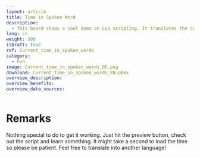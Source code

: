 ```yaml
---
layout: article
title: Time in Spoken Word
description: 
  - This board shows a cool demo on Lua scripting. It translates the current hour and minute into spoken language. This board is avaliable in English and German.
lang: cn
weight: 500
isDraft: true
ref: Current_time_in_spoken_words
category:
  - Fun
image: Current_time_in_spoken_words_DE.png
download: Current_time_in_spoken_words_EN.pbmx
overview_description:
overview_benefits:
overview_data_sources:
---
```

# Remarks
Nothing special to do to get it working. Just hit the preview button, check out the script and learn something. It might take a second to load the time so please
be patient. Feel free to translate into another language!
